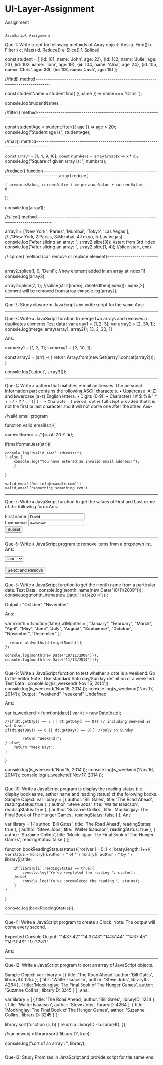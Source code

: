 # UI-Layer-Assignment
Assignment

                                                                  JavaScript Assignment
                                                                  

Que-1:  Write script for following methods of Array object: 
Ans:
a. Find() 
b. Filter() 
c. Map() 
d. Reduce() 
e. Slice() 
f. Splice()

const student = [
    {id: 101, name: 'John', age: 22},
    {id: 102, name: 'Julie', age: 23},
    {id: 103, name: 'Tom', age: 19},
    {id: 104, name: 'Alina', age: 24},
    {id: 105, name: 'Chris', age: 20},
    {id: 106, name: 'Jack', age: 18}
  ];
  
  //find() method-------------------------------------------------------------------------------------
  
  const studentName = student.find( ({ name }) => name === 'Chris' );
  
  console.log(studentName); 

  //filter() method-------------------------------------------------------------------------------------

  const studentAge = student.filter(({ age }) => age > 20); 
  console.log("Student age is", studentAge);

  //map() method-------------------------------------------------------------------------------------

  const array1 = [1, 4, 9, 16];
  const numbers = array1.map(x => x * x);
  console.log("Square of given array is: ", numbers);
  
  //reduce() function-------------------------------------------------------------------------------------
  array1.reduce(

    ( previousValue, currentValue ) => previousValue + currentValue,
    0
  );

  console.log(array1);

  //slice() method-------------------------------------------------------------------------------------

  array2 = ['New York', 'Paries', 'Mumbai', 'Tokyo', 'Las Vegas'];      
  // [1:New York, 2:Paries, 3:Mumbai, 4:Tokyo, 5: Las Vegas]
  console.log("After slicing an array: ", array2.slice(3)); //start from 3rd index
  console.log("After slicing an array: ", array2.slice(1, 4));
  //slice(start, end)

  // splice() method (can remove or replace element)-------------------------------------------------------

  array2.splice(1, 0, 'Delhi'); //new element added in an array at index[1]
  console.log(array2);

  array2.splice(2, 1);      //splice(start[index], deletedItem[index])- index[2] element will be removed from array
  console.log(array2);


----------------------------------------------------------------------------------------------------------------------------------------

Que-2: Study closure in JavaScript and write script for the same
Ans:



----------------------------------------------------------------------------------------------------------------------------------------

Que-3: Write a JavaScript function to merge two arrays and removes all duplicates elements 
Test data :
 var array1 = [1, 2, 3]; 
var array2 = [2, 30, 1]; 
console.log(merge_array(array1, array2)); 
[3, 2, 30, 1]


Ans:

var array1 = [1, 2, 3];
var array2 = [2, 30, 1];

  const array3 = (arr) => {
    return Array.from(new Set(array1.concat(array2)));
  }
  
  console.log('output', array3());

----------------------------------------------------------------------------------------------------------------------------------------

Que-4: Write a pattern that matches e-mail addresses. The personal information part contains the following ASCII characters. 
• Uppercase (A-Z) and lowercase (a-z) English letters. 
• Digits (0-9). 
• Characters ! # $ % & ' * + - / = ? ^ _ ` { | } ~ 
• Character . ( period, dot or full stop) provided that it is not the first or last character and it will not come one after the other.
Ans-

//valid email program

function valid_email(str){
            
var mailformat = /^[a-zA-Z0-9.!#$%&'*+/=?^_`{|}~-]+@[a-zA-Z0-9-]+(?:\.[a-zA-Z0-9-]+)*$/;  
            
if(mailformat.test(str)){ 
    
    console.log("Valid email address!");  
    } else {  
        console.log("You have entered an invalid email address!");  
        }
}

    valid_email('me-info@example.com');
    valid_email('something.something.com')


----------------------------------------------------------------------------------------------------------------------------------------

Que-5: Write a JavaScript function to get the values of First and Last name of the following form: 
Ans:

<!DOCTYPE html>
<html lang="en">
<head>
    <meta charset="UTF-8">
    <meta http-equiv="X-UA-Compatible" content="IE=edge">
    <meta name="viewport" content="width=device-width, initial-scale=1.0">
    <title>Return first and last name from a form</title>
</head>
<body>
    <form id="form1" onsubmit="getFormvalue()">
        First name: <input type="text" name="fname" value="David"><br>
        Last name: <input type="text" name="lname" value="Beckham"><br>
        <input type="submit" value="Submit">
</body>
<script>
function getFormvalue(){

  var formVal=document.getElementById("form1");
  
  for (var i=0;i<formVal.length;i++){

    if (formVal.elements[i].value!='submit'){

        console.log(formVal.elements[i].value);
    }  
 }
}
</script>
</html>


----------------------------------------------------------------------------------------------------------------------------------------

Que-6: Write a JavaScript program to remove items from a dropdown list.
Ans: 

<!DOCTYPE html>
<html><head>
<meta charset=utf-8 />
<title>Remove items from a dropdown list</title>
<link rel="stylesheet" href="https://codepen.io/nullobject/pen/cngzI">
</head>
<body>
    <form>
        <select id="colorSelect">
        <option>Red</option>
        <option>Green</option>
        <option>White</option>
        <option>Black</option>
        </select><br><br>
        <input type="button" onclick="removeItem()" value="Select and Remove">
    </form>
    <script>
        function removeItem(){
            var rmvItem = document.getElementById("colorSelect");
            rmvItem.remove(rmvItem.selectedIndex);
            }
        
    </script>
</body>
</html>

----------------------------------------------------------------------------------------------------------------------------------------

Que-7: Write a JavaScript program to highlight the bold words of the paragraph, on mouse over a certain link. Test data: Link text is – Click here to highlight bold words.
Ans: 

<!DOCTYPE html>
<html lang="en">
<head>
    <meta charset="UTF-8">
    <meta http-equiv="X-UA-Compatible" content="IE=edge">
    <meta name="viewport" content="width=device-width, initial-scale=1.0">
    <title>Document</title>
</head>
<body>
    <a href="#" onMouseOver="showBold()" onMouseOut="showNormal()">Click here to highlight bold words.</a>
    <p>Lorem ipsum dolor sit amet <strong>consectetur adipisicing</strong> elit. 
        <strong>Libero </strong>minima veritatis hic, fugit <strong>deleniti</strong> magni quia. 
        Quam quo beatae et <bold>distinctio veniam possimus</bold>, qui optio molestiae quasi, 
        incidunt, <strong>repudiandae</strong> dolore.</p> 

    <p>Lorem, ipsum dolor sit amet <strong>consectetur adipisicing</strong> elit. 
        Magnam excepturi commodi <strong>corporis</strong> aperiam ex vero culpa 
        aliquid debitis <strong>doloremque doloribus</strong> earum ab cum beatae consectetur 
        cupiditate, optio odio quod adipisci?</p>
</body>

<script>

    function showBold(){
        var showBoldText = document.getElementsByTagName("strong");
        for (var i = 0; i < showBoldText.length; i++) {
        showBoldText[i].style.backgroundColor = "green";
        }
    }

    function showNormal(){
        var showNormalText = document.getElementsByTagName("strong");
        for (var i = 0; i < showNormalText.length; i++) {
        showNormalText[i].style.backgroundColor = "black";
        }
    }
</script>
</html>


----------------------------------------------------------------------------------------------------------------------------------------

Que-8: Write a JavaScript function to get the month name from a particular date. 
Test Data : console.log(month_name(new Date("10/11/2009"))); 
console.log(month_name(new Date("11/13/2014"))); 

Output : 
"October" 
"November”

Ans: 

var month = function(date){
    allMonths = [ "January", "February", "March", "April", "May", "June", "July", 
                  "August", "September", "October", "November", "December" ];
                  
      return allMonths[date.getMonth()];
    };

    console.log(month(new Date("10/11/2009")));
    console.log(month(new Date("11/13/2014")));


----------------------------------------------------------------------------------------------------------------------------------------

Que-9:  Write a JavaScript function to test whether a date is a weekend. Go to the editor 
Note : Use standard Saturday/Sunday definition of a weekend. 
Test Data : 
console.log(is_weekend('Nov 15, 2014')); 
console.log(is_weekend('Nov 16, 2014')); 
console.log(is_weekend('Nov 17, 2014')); 
Output : 
"weekend" 
"weekend" 
Undefined

Ans:


var is_weekend = function(date){
    var dt = new Date(date);
     
    //if(dt.getDay() == 5 || dt.getDay() == 0){ // including weekend as sat & sun
    if(dt.getDay() == 6 || dt.getDay() == 0){  //only on Sunday

            return "Weekend!";
    } else{
        return "Week Day!";
    }
}

console.log(is_weekend('Nov 15, 2014')); 
console.log(is_weekend('Nov 16, 2014')); 
console.log(is_weekend('Nov 17, 2014')); 


----------------------------------------------------------------------------------------------------------------------------------------

Que-10: Write a JavaScript program to display the reading status (i.e. display book name, author name and reading status) of the following books.
Sample Object: 
var library = 
[ 	{ author: 'Bill Gates', title: 'The Road Ahead', readingStatus: true }, 
{ author: 'Steve Jobs', title: 'Walter Isaacson', readingStatus: true }, 
{ author: 'Suzanne Collins', title: 'Mockingjay: The Final Book of The Hunger Games', readingStatus: false }
]; 
Ans: 

var library = [ 
    {
        author: 'Bill Gates',
        title: 'The Road Ahead',
        readingStatus: true
    },
    {
        author: 'Steve Jobs',
        title: 'Walter Isaacson',
        readingStatus: true
    },
    {
        author: 'Suzanne Collins',
        title: 'Mockingjay: The Final Book of The Hunger Games', 
        readingStatus: false
    }
];


function bookReadingStatus(status){
    for(var i = 0; i < library.length; i++){
        var status = library[i].author + " of " + library[i].author + " by " + library[i].title;
        
        if(library[i].readingStatus == true){
            console.log("Yo've completed the reading ", status);
        }else{
            console.log("Yo've incompleted the reading ", status);
        }
    }
}

console.log(bookReadingStatus());


----------------------------------------------------------------------------------------------------------------------------------------

Que-11: Write a JavaScript program to create a Clock. 
Note: The output will come every second. 

Expected Console Output: 
"14:37:42" 
"14:37:43" 
"14:37:44" 
"14:37:45" 
"14:37:46" 
"14:37:47"

Ans:


<!DOCTYPE html>
<html lang="en">
<head>
  <meta charset="UTF-8">
  <meta http-equiv="X-UA-Compatible" content="IE=edge">
  <meta name="viewport" content="width=device-width, initial-scale=1.0">
  <title>Document</title>
</head>
<body>
  
  <p id="timerClock"></p>

  <script>

    function checkTime(i) {
      if (i < 10) {
        i = "0" + i
      };
      return i;
  }
    
  function myClock(){
    const today = new Date();
  
    let hh = today.getHours();
    let mm = today.getMinutes();
    let ss = today.getSeconds();
  
    mm = checkTime(mm);
    ss = checkTime(ss);
    document.getElementById("timerClock").innerHTML = "Current Time : " + hh + ":" + mm + ":" + ss;
    setTimeout(myClock, 1000);
  }
  
  console.log(myClock());
  </script>
</body>
</html>


----------------------------------------------------------------------------------------------------------------------------------------

Que-12:  Write a JavaScript program to sort an array of JavaScript objects. 

Sample Object: 
var library = 
[ 	{ title: 'The Road Ahead', author: 'Bill Gates', libraryID: 1254 }, 
{ title: 'Walter Isaacson', author: 'Steve Jobs', libraryID: 4264 }, 
{ title: 'Mockingjay: The Final Book of The Hunger Games', author: 'Suzanne Collins', libraryID: 3245 }
];
Ans: 

var library = [ 
    {
    title: 'The Road Ahead',
    author: 'Bill Gates',
    libraryID: 1254
    },
    {
    title: 'Walter Isaacson',
    author: 'Steve Jobs',
    libraryID: 4264
    },
    {
    title: 'Mockingjay: The Final Book of The Hunger Games',
    author: 'Suzanne Collins',
    libraryID: 3245
    }
];

library.sort(function (a, b) {
    return a.libraryID - b.libraryID;
  });

//var newobj = library.sort('libraryID', true);

console.log("sort of an array : ", library);

----------------------------------------------------------------------------------------------------------------------------------------

Que-13: Study Promises in JavaScript and provide script for the same
Ans:


